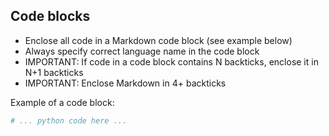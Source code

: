 ## Code blocks

- Enclose all code in a Markdown code block (see example below)
- Always specify correct language name in the code block
- IMPORTANT: If code in a code block contains N backticks, enclose it in N+1 backticks
- IMPORTANT: Enclose Markdown in 4+ backticks

Example of a code block:

```python
# ... python code here ...
```
